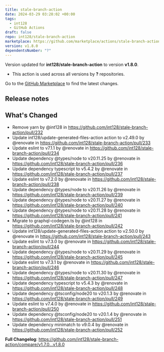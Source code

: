 ```yaml
---
title: stale-branch-action
date: 2024-03-29 03:28:02 +00:00
tags:
  - int128
  - GitHub Actions
draft: false
repo: int128/stale-branch-action
marketplace: https://github.com/marketplace/actions/stale-branch-action
version: v1.8.0
dependentsNumber: "?"
---
```



Version updated for **int128/stale-branch-action** to version **v1.8.0**.
- This action is used across all versions by **?** repositories.

Go to the [GitHub Marketplace](https://github.com/marketplace/actions/stale-branch-action) to find the latest changes.

## Release notes

## What's Changed
* Remove yarn by @int128 in https://github.com/int128/stale-branch-action/pull/232
* Update int128/update-generated-files-action action to v2.49.0 by @renovate in https://github.com/int128/stale-branch-action/pull/233
* Update eslint to v7.1.1 by @renovate in https://github.com/int128/stale-branch-action/pull/234
* Update dependency @types/node to v20.11.25 by @renovate in https://github.com/int128/stale-branch-action/pull/236
* Update dependency typescript to v5.4.2 by @renovate in https://github.com/int128/stale-branch-action/pull/237
* Update eslint to v7.2.0 by @renovate in https://github.com/int128/stale-branch-action/pull/238
* Update dependency @types/node to v20.11.26 by @renovate in https://github.com/int128/stale-branch-action/pull/239
* Update dependency @types/node to v20.11.27 by @renovate in https://github.com/int128/stale-branch-action/pull/240
* Update dependency @types/node to v20.11.28 by @renovate in https://github.com/int128/stale-branch-action/pull/241
* Migrate to graphql-codegen.ts by @int128 in https://github.com/int128/stale-branch-action/pull/242
* Update int128/update-generated-files-action action to v2.50.0 by @renovate in https://github.com/int128/stale-branch-action/pull/243
* Update eslint to v7.3.0 by @renovate in https://github.com/int128/stale-branch-action/pull/244
* Update dependency @types/node to v20.11.29 by @renovate in https://github.com/int128/stale-branch-action/pull/245
* Update eslint to v7.3.1 by @renovate in https://github.com/int128/stale-branch-action/pull/246
* Update dependency @types/node to v20.11.30 by @renovate in https://github.com/int128/stale-branch-action/pull/247
* Update dependency typescript to v5.4.3 by @renovate in https://github.com/int128/stale-branch-action/pull/248
* Update dependency @tsconfig/node20 to v20.1.3 by @renovate in https://github.com/int128/stale-branch-action/pull/249
* Update eslint to v7.4.0 by @renovate in https://github.com/int128/stale-branch-action/pull/250
* Update dependency @tsconfig/node20 to v20.1.4 by @renovate in https://github.com/int128/stale-branch-action/pull/251
* Update dependency minimatch to v9.0.4 by @renovate in https://github.com/int128/stale-branch-action/pull/252


**Full Changelog**: https://github.com/int128/stale-branch-action/compare/v1.7.0...v1.8.0
